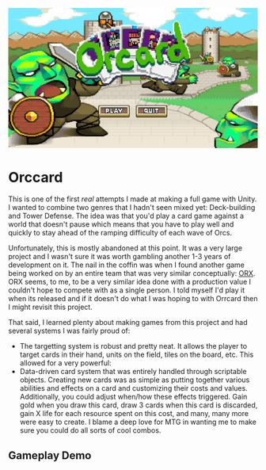 ![cover image](./Repo/cover.png)

# Orccard

This is one of the first _real_ attempts I made at making a full game with Unity. I wanted to
combine two genres that I hadn't seen mixed yet: Deck-building and Tower Defense. The idea was that
you'd play a card game against a world that doesn't pause which means that you have to play well and
quickly to stay ahead of the ramping difficulty of each wave of Orcs.

Unfortunately, this is mostly abandoned at this point. It was a very large project and I wasn't sure
it was worth gambling another 1-3 years of development on it. The nail in the coffin was when
I found another game being worked on by an entire team that was very similar conceptually: [ORX](https://store.steampowered.com/app/1071140/ORX/). ORX seems,
to me, to be a very similar idea done with a production value I couldn't hope to compete with as
a single person. I told myself I'd play it when its released and if it doesn't do what I was hoping
to with Orrcard then I might revisit this project.

That said, I learned plenty about making games from this project and had several systems I was
fairly proud of:

- The targetting system is robust and pretty neat. It allows the player to target cards in their
  hand, units on the field, tiles on the board, etc. This allowed for a very powerful:
- Data-driven card system that was entirely handled through scriptable objects. Creating new cards
  was as simple as putting together various abilities and effects on a card and customizing their
  costs and values. Additionally, you could adjust when/how these effects triggered. Gain gold when
  you draw this card, draw 3 cards when this card is discarded, gain X life for each resource spent
  on this cost, and many, many more were easy to create. I blame a deep love for MTG in wanting me
  to make sure you could do all sorts of cool combos.

## Gameplay Demo
